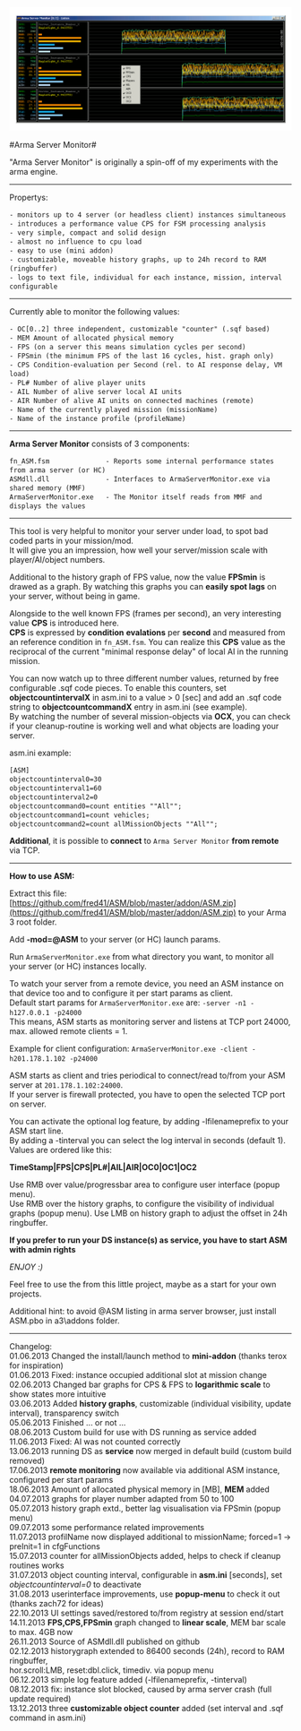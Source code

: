 ![](picture/ASM.png)

#Arma Server Monitor#

"Arma Server Monitor" is originally a spin-off of my experiments with the arma engine.

----------

Propertys:

	- monitors up to 4 server (or headless client) instances simultaneous 
	- introduces a performance value CPS for FSM processing analysis
	- very simple, compact and solid design
	- almost no influence to cpu load
	- easy to use (mini addon)
	- customizable, moveable history graphs, up to 24h record to RAM (ringbuffer)
	- logs to text file, individual for each instance, mission, interval configurable  	

----------

Currently able to monitor the following values:

	- OC[0..2] three independent, customizable "counter" (.sqf based)  
	- MEM Amount of allocated physical memory
	- FPS (on a server this means simulation cycles per second)
	- FPSmin (the minimum FPS of the last 16 cycles, hist. graph only)
	- CPS Condition-evaluation per Second (rel. to AI response delay, VM load)
	- PL# Number of alive player units
	- AIL Number of alive server local AI units
	- AIR Number of alive AI units on connected machines (remote)
	- Name of the currently played mission (missionName)
	- Name of the instance profile (profileName)

----------

**Arma Server Monitor** consists of 3 components:

	fn_ASM.fsm 				- Reports some internal performance states from arma server (or HC)
	ASMdll.dll 				- Interfaces to ArmaServerMonitor.exe via shared memory (MMF)
	ArmaServerMonitor.exe 	- The Monitor itself reads from MMF and displays the values
	
-------

This tool is very helpful to monitor your server under load, to spot bad coded parts in your mission/mod.    
It will give you an impression, how well your server/mission scale with player/AI/object numbers.

Additional to the history graph of FPS value, now the value **FPSmin** is drawed as a graph.
By watching this graphs you can **easily spot lags** on your server, without being in game.

Alongside to the well known FPS (frames per second), an very interesting value **CPS** is introduced here.    
**CPS** is expressed by **condition** **evalations** per **second** and measured from an reference condition in `fn_ASM.fsm`. You can realize this **CPS** value as the reciprocal of the current "minimal response delay" of local AI in the running mission.    

You can now watch up to three different number values, returned by free configurable .sqf code pieces.
To enable this counters, set **objectcountintervalX** in asm.ini to a value > 0 [sec] and add an .sqf code string to **objectcountcommandX** entry in asm.ini (see example).      
By watching the number of several mission-objects via **OCX**, you can check if your cleanup-routine is working well and what objects are loading your server.     

asm.ini example:

    [ASM]
    objectcountinterval0=30
    objectcountinterval1=60
    objectcountinterval2=0
    objectcountcommand0=count entities ""All"";
    objectcountcommand1=count vehicles;
    objectcountcommand2=count allMissionObjects ""All"";
       
    
**Additional**, it is possible to **connect** to `Arma Server Monitor` **from remote** via TCP.   

----------

**How to use ASM:**

Extract this file: [https://github.com/fred41/ASM/blob/master/addon/ASM.zip](https://github.com/fred41/ASM/blob/master/addon/ASM.zip)    to your Arma 3 root folder.

Add **-mod=@ASM** to your server (or HC) launch params.     

Run `ArmaServerMonitor.exe` from what directory you want, to monitor all your server (or HC) instances locally.

To watch your server from a remote device, you need an ASM instance on that device too and to configure it per start params as client.     
Default start params for `ArmaServerMonitor.exe` are: `-server -n1 -h127.0.0.1 -p24000`   
This means, ASM starts as monitoring server and listens at TCP port 24000, max. allowed remote clients = 1.

Example for client configuration: `ArmaServerMonitor.exe -client -h201.178.1.102 -p24000`

ASM starts as client and tries periodical to connect/read to/from your ASM  server at `201.178.1.102:24000`.   
If your server is firewall protected, you have to open the selected TCP port on server.

You can activate the optional log feature, by adding -lfilenameprefix to your ASM start line.   
By adding a -tinterval you can select the log interval in seconds (default 1).
Values are ordered like this:

**TimeStamp|FPS|CPS|PL#|AIL|AIR|OC0|OC1|OC2**
   

Use RMB over value/progressbar area to configure user interface (popup menu).   
Use RMB over the history graphs, to configure the visibility of individual graphs (popup menu).
Use LMB on history graph to adjust the offset in 24h ringbuffer.


**If you prefer to run your DS instance(s) as service, you have to start ASM with admin rights**     

*ENJOY :)*     

Feel free to use the from this little project, maybe as a start for your own projects.

Additional hint: to avoid @ASM listing in arma server browser, just install ASM.pbo in a3\addons folder.    


----------

Changelog:    
01.06.2013 Changed the install/launch method to **mini-addon** (thanks terox for inspiration)    
01.06.2013 Fixed: instance occupied additional slot at mission change    
02.06.2013 Changed bar graphs for CPS & FPS to **logarithmic scale** to show states more intuitive   
03.06.2013 Added **history graphs**, customizable (individual visibility, update interval), transparency switch    
05.06.2013 Finished ... or not ...  
08.06.2013 Custom build for use with DS running as service added   
11.06.2013 Fixed: AI was not counted correctly    
13.06.2013 running DS as **service** now merged in default build (custom build removed)    
17.06.2013 **remote monitoring** now available via additional ASM instance, configured per start params      
18.06.2013 Amount of allocated physical memory in [MB], **MEM** added      
04.07.2013 graphs for player number adapted from 50 to 100    
05.07.2013 history graph extd., better lag visualisation via FPSmin (popup menu)     
09.07.2013 some performance related improvements          
11.07.2013 profilName now displayed additional to missionName; forced=1 -> preInit=1 in cfgFunctions      
15.07.2013 counter for allMissionObjects added, helps to check if cleanup routines works                  
31.07.2013 object counting interval, configurable in **asm.ini** [seconds], set *objectcountinterval=0* to deactivate          
31.08.2013 userinterface improvements, use **popup-menu** to check it out (thanks zach72 for ideas)    
22.10.2013 UI settings saved/restored to/from registry at session end/start      
14.11.2013 **FPS,CPS,FPSmin** graph changed to **linear scale**, MEM bar scale to max. 4GB now    
26.11.2013 Source of ASMdll.dll published on github        
02.12.2013 historygraph extended to 86400 seconds (24h), record to RAM ringbuffer,   
hor.scroll:LMB, reset:dbl.click,   timediv. via popup menu     
06.12.2013 simple log feature added (-lfilenameprefix, -tinterval)   
08.12.2013 fix: instance slot blocked, caused by arma server crash (full update required)      
13.12.2013 three **customizable object counter** added (set interval and .sqf command in asm.ini)      
